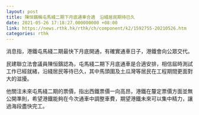 ```yaml
---
layout: post
title: 陳恒鑌稱屯馬綫二期下月底通車合適　沿綫居民期待已久
date: 2021-05-26 17:18:27.000000000 +08:00
link: https://news.rthk.hk/rthk/ch/component/k2/1592755-20210526.htm
categories: rthk
---
```


消息指，港鐵屯馬綫二期最快下月底開通，有確實通車日子，港鐵會向公眾交代。

民建聯立法會議員陳恒鑌認為，屯馬綫二期下月底通車是合適安排，相信屆時測試工作已經就緒，沿綫居民等待已久，其中馬頭圍及土瓜灣等居民在工程期間更面對大的滋擾。

他關注未來屯馬綫二期的票價，指出西鐵票價一向高昂，港鐵在釐定票價方面並無公開準則，希望港鐵能夠在今次通車中調整車費，期望港鐵未來可以集中精力，讓過海段盡快完工。
